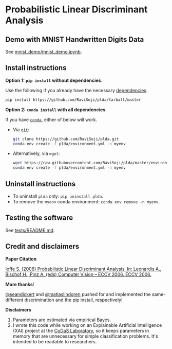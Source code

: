 # Probabilistic Linear Discriminant Analysis

## Demo with MNIST Handwritten Digits Data

See [mnist_demo/mnist_demo.ipynb](./mnist_demo/mnist_demo.ipynb).

## Install instructions

__Option 1: `pip install` without dependencies__.

Use the following if you already have the necessary 
 [dependencies](./environment.yml).

```bash
pip install https://github.com/RaviSoji/plda/tarball/master
```

__Option 2: `conda install` with all dependencies__.

If you have [`conda`](https://github.com/conda/conda), 
 either of below will work.

- Via [`git`](https://git-scm.com/downloads):

    ```bash
    git clone https://github.com/RaviSoji/plda.git
    conda env create -f plda/environment.yml -n myenv
    ```

- Alternatively, via `wget`:

    ```bash
    wget https://raw.githubusercontent.com/RaviSoji/plda/master/environment.yml
    conda env create -f plda/environment.yml -n myenv
    ```

## Uninstall instructions

- To uninstall `plda` only: `pip uninstall plda`.
- To remove the `myenv` conda environment: `conda env remove -n myenv`.

## Testing the software

See [tests/README.md](./tests/README.md).

## Credit and disclaimers

__Paper Citation__

[Ioffe S. (2006) Probabilistic Linear Discriminant Analysis. 
 In: Leonardis A., Bischof H., Pinz A. (eds) Computer Vision – ECCV 2006. 
 ECCV 2006.](ioffe2006plda.pdf)

__More thanks__!

[@seandickert](https://github.com/seandickert) and 
 [@matiaslindgren](https://github.com/matiaslindgren) pushed for and 
 implemented the same-different discrimination and the pip install, 
 respectively!

__Disclaimers__

1. Parameters are estimated via empirical Bayes.
2. I wrote this code while working on an Explainable Artificial Intelligence 
    (XAI) project at the 
    [CoDaS Laboratory](http://shaftolab.com/people.html), 
    so it keeps parameters in memory that are unnecessary for simple 
    classification problems.
   It's intended to be readable to researchers.

